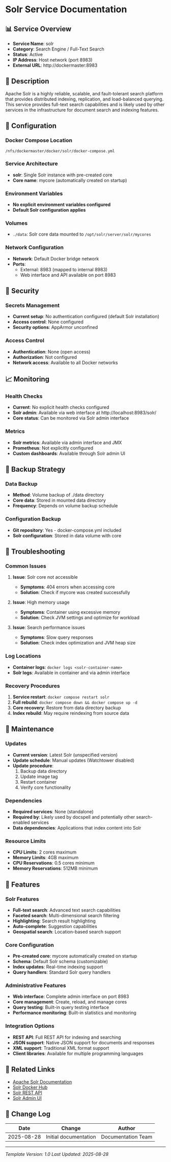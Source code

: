 # Solr Service Documentation

## 📊 Service Overview

- **Service Name**: solr
- **Category**: Search Engine / Full-Text Search
- **Status**: Active
- **IP Address**: Host network (port 8983)
- **External URL**: http://dockermaster:8983

## 🚀 Description

Apache Solr is a highly reliable, scalable, and fault-tolerant search platform that provides distributed indexing, replication, and load-balanced querying. This service provides full-text search capabilities and is likely used by other services in the infrastructure for document search and indexing features.

## 🔧 Configuration

### Docker Compose Location
```
/nfs/dockermaster/docker/solr/docker-compose.yml
```

### Service Architecture
- **solr**: Single Solr instance with pre-created core
- **Core name**: mycore (automatically created on startup)

### Environment Variables
- **No explicit environment variables configured**
- **Default Solr configuration applies**

### Volumes
- `./data`: Solr core data mounted to `/opt/solr/server/solr/mycores`

### Network Configuration
- **Network**: Default Docker bridge network
- **Ports**:
  - External: 8983 (mapped to internal 8983)
  - Web interface and API available on port 8983

## 🔐 Security

### Secrets Management
- **Current setup**: No authentication configured (default Solr installation)
- **Access control**: None configured
- **Security options**: AppArmor unconfined

### Access Control
- **Authentication**: None (open access)
- **Authorization**: Not configured
- **Network access**: Available to all Docker networks

## 📈 Monitoring

### Health Checks
- **Current**: No explicit health checks configured
- **Solr admin**: Available via web interface at http://localhost:8983/solr/
- **Core status**: Can be monitored via Solr admin interface

### Metrics
- **Solr metrics**: Available via admin interface and JMX
- **Prometheus**: Not explicitly configured
- **Custom dashboards**: Available through Solr admin UI

## 🔄 Backup Strategy

### Data Backup
- **Method**: Volume backup of ./data directory
- **Core data**: Stored in mounted data directory
- **Frequency**: Depends on volume backup schedule

### Configuration Backup
- **Git repository**: Yes - docker-compose.yml included
- **Solr configuration**: Stored in data volume with core

## 🚨 Troubleshooting

### Common Issues
1. **Issue**: Solr core not accessible
   - **Symptoms**: 404 errors when accessing core
   - **Solution**: Check if mycore was created successfully

2. **Issue**: High memory usage
   - **Symptoms**: Container using excessive memory
   - **Solution**: Check JVM settings and optimize for workload

3. **Issue**: Search performance issues
   - **Symptoms**: Slow query responses
   - **Solution**: Check index optimization and JVM heap size

### Log Locations
- **Container logs**: `docker logs <solr-container-name>`
- **Solr logs**: Available in container and via admin interface

### Recovery Procedures
1. **Service restart**: `docker compose restart solr`
2. **Full rebuild**: `docker compose down && docker compose up -d`
3. **Core recovery**: Restore from data directory backup
4. **Index rebuild**: May require reindexing from source data

## 📝 Maintenance

### Updates
- **Current version**: Latest Solr (unspecified version)
- **Update schedule**: Manual updates (Watchtower disabled)
- **Update procedure**:
  1. Backup data directory
  2. Update image tag
  3. Restart container
  4. Verify core functionality

### Dependencies
- **Required services**: None (standalone)
- **Required by**: Likely used by docspell and potentially other search-enabled services
- **Data dependencies**: Applications that index content into Solr

### Resource Limits
- **CPU Limits**: 2 cores maximum
- **Memory Limits**: 4GB maximum
- **CPU Reservations**: 0.5 cores minimum
- **Memory Reservations**: 512MB minimum

## 🔧 Features

### Solr Features
- **Full-text search**: Advanced text search capabilities
- **Faceted search**: Multi-dimensional search filtering
- **Highlighting**: Search result highlighting
- **Auto-complete**: Suggestion capabilities
- **Geospatial search**: Location-based search support

### Core Configuration
- **Pre-created core**: mycore automatically created on startup
- **Schema**: Default Solr schema (customizable)
- **Index updates**: Real-time indexing support
- **Query handlers**: Standard Solr query handlers

### Administrative Features
- **Web interface**: Complete admin interface on port 8983
- **Core management**: Create, reload, and manage cores
- **Query testing**: Built-in query testing interface
- **Performance monitoring**: Built-in statistics and monitoring

### Integration Options
- **REST API**: Full REST API for indexing and searching
- **JSON support**: Native JSON support for documents and responses
- **XML support**: Traditional XML format support
- **Client libraries**: Available for multiple programming languages

## 🔗 Related Links

- [Apache Solr Documentation](https://solr.apache.org/guide/)
- [Solr Docker Hub](https://hub.docker.com/_/solr)
- [Solr REST API](https://solr.apache.org/guide/solr/latest/indexing-guide/indexing-with-update-handlers.html)
- [Solr Admin UI](https://solr.apache.org/guide/solr/latest/deployment-guide/solr-admin-ui.html)

## 📅 Change Log

| Date | Change | Author |
|------|---------|---------|
| 2025-08-28 | Initial documentation | Documentation Team |

---
*Template Version: 1.0*
*Last Updated: 2025-08-28*
